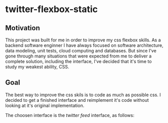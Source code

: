 # twitter-flexbox-static

## Motivation
This project was built for me in order to improve my css flexbox skills. As a backend software enginner I have always focused on software architecture, data modeling, unit tests, cloud computing and databases. But since I've gone through many situations that were expected from me to deliver a complete solution, including the interface, I've decided that it's time to study my weakest ability, CSS.

## Goal
The best way to improve the css skils is to code as much as possible css. I decided to get a finished interface and reimplement it's code without looking at it's original implementation.

The choosen interface is the *twitter feed* interface, as follows:
